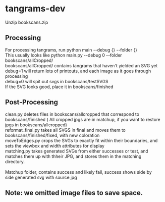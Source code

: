 # tangrams-dev
Unzip bookscans.zip<br>
<h2>Processing</h2>
For processing tangrams, run python main --debug {} --folder {} <br/>
This usually looks like python main.py --debug 0 --folder bookscans/allCropped/<br/>
bookscans/allCropped/ contains tangrams that haven't yielded an SVG yet<br/>
debug=1 will return lots of printouts, and each image as it goes through processing<br/>
debug=0 will spit out svgs in bookscans/testSVGS<br/>
If the SVG looks good, place it in bookscans/finished<br/>
<h2>Post-Processing</h2>
clean.py deletes files in bookscans/allcropped that correspond to bookscans/finished ( All cropped jpgs are in matchup, if you want to restore jpgs in bookscans/allcropped)<br/>
reformat_final.py takes all SVGS in final and moves them to bookscans/finished/fixed, with new coloration<br/>
moveToEdges.py crops the SVGs to exactly fit within their boundaries, and sets the viewbox and width attributes for display<br/>
matching.py takes generated SVGs from either successes or test, and matches them up with thheir JPG, and stores them in the matching directory.<br/>
<br/>
Matchup folder, contains success and likely fail, success shows side by side generated svg with source jpg <br/>

## Note: we omitted image files to save space.
